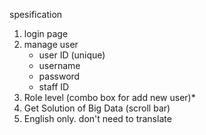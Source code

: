 spesification
1. login page
2. manage user 
    - user ID (unique)
    - username
    - password
    - staff ID
3. Role level (combo box for add new user)*
4. Get Solution of Big Data (scroll bar)
5. English only. don't need to translate